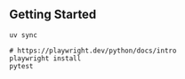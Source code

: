 ## Getting Started
```
uv sync

# https://playwright.dev/python/docs/intro
playwright install
pytest
```